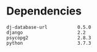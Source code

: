 # Dependencies

    dj-database-url           0.5.0                    
    django                    2.2                                           
    psycopg2                  2.8.3                    
    python                    3.7.3                
